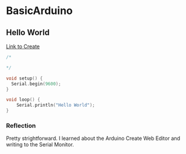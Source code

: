 # BasicArduino

## Hello World

[Link to Create](https://create.arduino.cc/editor/OneCHSEngr/278b79a8-ddf5-4306-bdc7-293704e709f9/preview)

```C++
/*

*/

void setup() {
  Serial.begin(9600);  
}

void loop() {
    Serial.println("Hello World");
}
```

### Reflection

Pretty strightforward.  I learned about the Arduino Create Web Editor and writing to the Serial Monitor.
